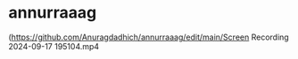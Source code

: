# annurraaag

(https://github.com/Anuragdadhich/annurraaag/edit/main/Screen Recording 2024-09-17 195104.mp4
